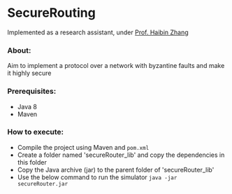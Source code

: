 # SecureRouting

Implemented as a research assistant, under [Prof. Haibin Zhang](https://www.csee.umbc.edu/~hbzhang/)

### About:
Aim to implement a protocol over a network with byzantine faults and make it highly secure

### Prerequisites:
* Java 8
* Maven


### How to execute: 
* Compile the project using Maven and `pom.xml`
* Create a folder named 'secureRouter\_lib' and copy the dependencies in this folder
* Copy the Java archive (jar) to the parent folder of 'secureRouter\_lib'
* Use the below command to run the simulator
``` java -jar secureRouter.jar ```
